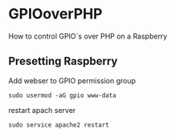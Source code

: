 # GPIOoverPHP
How to control GPIO´s over PHP on a Raspberry


## Presetting Raspberry 

Add webser to GPIO permission group

```
sudo usermod -aG gpio www-data
```

restart apach server

```
sudo service apache2 restart
```
